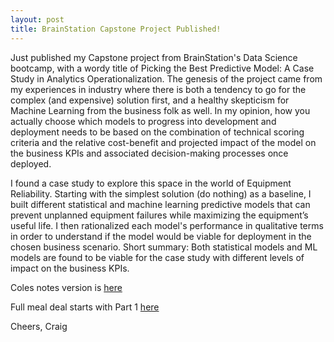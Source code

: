 ```yaml
---
layout: post
title: BrainStation Capstone Project Published!
---
```


Just published my Capstone project from BrainStation's Data Science bootcamp, with a wordy title of Picking the Best Predictive Model: A Case Study in Analytics Operationalization.  The genesis of the project came from my experiences in industry where there is both a tendency to go for the complex (and expensive) solution first, and a healthy skepticism for Machine Learning from the business folk as well.  In my opinion, how you actually choose which models to progress into development and deployment needs to be based on the combination of technical scoring criteria and the relative cost-benefit and projected impact of the model on the business KPIs and associated decision-making processes once deployed.  

I found a case study to explore this space in the world of Equipment Reliability. Starting with the simplest solution (do nothing) as a baseline, I built different statistical and machine learning predictive models that can prevent unplanned equipment failures while maximizing the equipment’s useful life.  I then rationalized each model's performance in qualitative terms in order to understand if the model would be viable for deployment in the chosen business scenario.  Short summary: Both statistical models and ML models are found to be viable for the case study with different levels of impact on the business KPIs.  

Coles notes version is [here](https://github.com/CraigAdams/BrainStation_Capstone/blob/main/reports/Craig_Adams_Capstone_Report.pdf)

Full meal deal starts with Part 1 [here](https://github.com/CraigAdams/BrainStation_Capstone/blob/main/)

Cheers,
Craig
